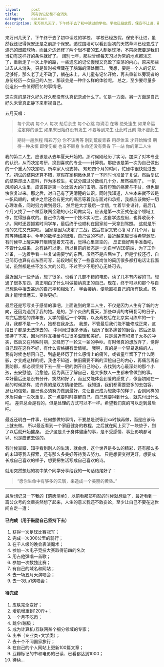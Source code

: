 ```yaml
---
layout:     post
title:      所有的记忆都不会消失
category:   opinion
description: 来万州几天了，下午终于去了初中读过的学校。学校已经放假，保安不让进，虽然我还记得保安还是之前那个保安。
---
```



来万州几天了，下午终于去了初中读过的学校。
学校已经放假，保安不让进，虽然我还记得保安还是之前那个保安。透过围墙可以看到当初的天然草坪已经变成了漂亮的塑胶球场，而且旁边还修了两个很不错的五人制足球场，不禁感慨要是我们当初有这样好的条件就好了。
阔别七年，那些曾经每天习以为常的地点都淡忘了，重新走了一次上学的路，一些遗忘的记忆慢慢又充盈了空荡的内心，原来那些过去从未消失，只是暂时被埋藏在了脑海的深处而已。
我想，要是一个人的记忆足够好，那么老了走不动了，躺在床上，从儿童有记忆开始，再去重新以旁观者的身份经历一次自己的人生，那该会是一种什么样的体验呢。
总之，至少要尽量多创造出一些值得回忆的事情吧。

这次真的是好久好久好久都没有认真记录点什么了。忙是一方面，另一方面是自己好久未曾真正静下来审视自己。

五月天唱：
>每个灵魂 每个人 每次 劫后余生
每个心跳 每滴泪 在等 绝处逢生
如果命运注定你的诞生 如果末日始终没有发生
不要等到来生 让此时此刻 能不虚此生

>期待一趟旅程 精彩万分 你不该再等
别到荒废青春 用尽体温 才开始悔恨
期待一种永恒 即使伤痕 也奋不顾身
生命还没有黄昏 下一站 你的第二人生

我的第二人生，应该是从去年夏天开始的。那时候刚经历了实习，加深了对本专业的认识，从而决定考研，换到喜欢的专业——计算机。那应该是第一次为自己做出的一个重大的决定吧，所幸家人也支持。
短短四个月的时间，忙碌中很快就过去了。初试的结果还算不错，寒假在家稍微休息了一下同时也准备了复试，然后复试的结果却出人意料，作为本校生，初试分超过分数线几十分，居然被刷了。
一帆风顺的人生里，应该算是第一次比较大的打击吧。虽有短暂的痛苦与不甘，但也很快恢复过来。那之后，对自己有了更清楚的认识。同时我知道，人生本来就不该是一帆风顺的，或许之后还会有更大的痛苦等着我与面对和承担，我都应该做好一切心理准备，同时努力做到最好。
然后是大学最后一学期，忙着毕业设计，最后几个月又找了一个做互联网金融的小公司做实习，应该是第一次正式在这个领域工作，觉得挺喜欢的。自己作为唯一一个技术实习生，边自学边应用，也算收获不少。同时还要抓紧时间学车，最后终于也顺利在回家前一天拿到驾照。
这就是所谓的又忙又充实吧。
回家是因为决定了二战，然后在家又安心复习了几个月，目前等待结果中。今年的数学出的很难，自己做的不好，最近越来越觉得希望渺茫。有时候早上醒来睁开眼睛望着天花板，觉得心里空空的。
反正做好两手准备吧，不管什么结果，总有路可以走。所以目前的状态是一边自学WEB前端，为了工作准备，一边着手看一些复试需要学的东西。虽然不是应届生了，但是学校还行，自己简历也算有点东西可写，前段时间投了一些喜欢岗位的简历很多都打电话让我面试，虽然都是些不怎么大的公司，不过至少不用担心无处可去。
 
最近因为一些矛盾，想了很多。也看了几部不错的电影，读了几本有内容的书。想通了很多东西，真正明白了什么叫做接纳真正的自己。现在，终于可以和那个与自己想象中相去甚远的自己平和相处了。
学会接纳，便能直视自己的所有缺点。然后才能慢慢磨去，变得更好。

最后还是写写关于感情的事吧。上面说到的第二人生，不仅是因为人生有了新的方向，还因为遇到了我的她。是的，那个炎热的夏天，那些单调的考研复习的日子，考完后放松的跨年夜，大学的最后一个学期，以及离校后在北京实习练车的一个月，我都不是一个人，她都在我身边。
我想，不管最后我们能不能修成正果，这段日子都是无法抹去的。
中间闹过很多矛盾，经历了很多痛苦的磨合，然后还是坚持了下来，因为同样互相给与过很多温暖和美好。
只是最近有积累了太多的冲突，然后又在特殊时期，又经历了一轮又一轮的争吵。有时候真的想放弃了，觉得自己现在这样不好，有什么资格拥有爱情呢。
我啊，真的是一个容易退缩的人，我有时候也想问自己，到底是经历了什么感情上的痛苦，或者童年留下了什么阴影，才变成这样的呢，我也不知道，依旧需要不断的深挖自己的内心，再痛苦再自我防御，都必须坚持下去一层一层的剥开自己的心，去找到内心最深处的那个小孩，去安慰他，治愈他。因为真正了解自己，是大多数人一生都未曾做到的事。
幸好最后还是没有分开，突然和好了，而且又能体会到爱的感觉了，像当初刚在一起的时候那样，或许真的是双方情绪使然。
我知道，我们都需要更多的去包容、忍让和信赖。自己也必须努力做到最好，先让自己成为想象中的样子，否则同样的矛盾只会一次次重复。这一点要时时提醒自己。自己想要得到什么，就先付出什么吧。
差异总会是有的，但是处理的方式可以不一样。希望我们真的可以走到最后吧。

最近还明白一件事，任何想做的事情，不要总是说等到xx时候再做，而是应该马上就去做。
所以最近看到一个家庭健身的教程，之后就在网上买了一块垫子，到了以后就开始健身。
至少这是关于身体健康的事，是不受感情、事业影响都可以、也是应该去做的。

有时候豆瓣、知乎看到别人的生活，就会想，这个世界是多么的精彩，还有那么多的未知等我去探索，还有那么多美好等待我去努力。
只是想要变得更好，想要成长成自己喜欢的样子，想要把生活写成自己喜欢的诗。
 
就用突然想起的初中某个同学分享给我的一句话结尾好了：
>“愿你生命中有够多的云翳，来造成一个美丽的黄昏。”



---------------------------------------------------------------
最后想记录一下我的【遗愿清单】，以前看那部电影的时候就想做了，最近看到一篇公众号的文章突然想了起来，人生的意义我还不敢妄论，至少让自己不要在这世间白走一遭：
#### 已完成（用于鼓励自己坚持下去）
1. 获得一次足球比赛冠军；
2. 完成一次300公里的骑行；
3. 在千人级的晚会表演魔术；
4. 参加一次电子竞技大赛取得前四的名次
5. 用吉他弹唱一首歌；
6. 参加一次数独比赛；
7. 有自己的域名和网站；
8. 去一场五月天演唱会；
9. 去一次Lu1演唱会；

#### 待完成
1. 皮肤完全变好；
2. 增肌增重到120斤+；
3. 一个月不吃肉；
4. 跳伞/蹦极；
5. 成为计算机/互联网某个细分领域的专家；
6. 出书（专业类+文学类）；
7. 去十个不同国家旅行；
8. 在自己的个人网站上更新100篇文章；
9. 豆瓣标记的书和电影的已读、已看都达到1000；
10. 待续...

